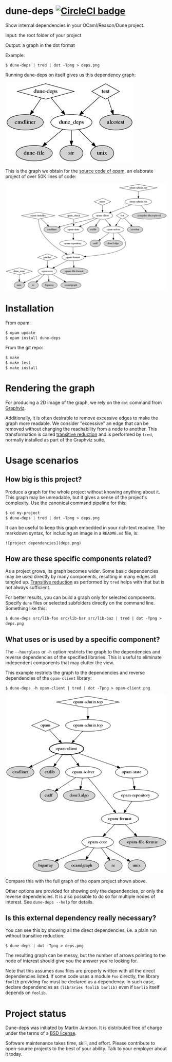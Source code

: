 # dune-deps [![CircleCI badge](https://circleci.com/gh/mjambon/dune-deps.svg?style=svg)](https://app.circleci.com/pipelines/github/mjambon/dune-deps)

Show internal dependencies in your OCaml/Reason/Dune project.

Input: the root folder of your project

Output: a graph in the dot format

Example:

```
$ dune-deps | tred | dot -Tpng > deps.png
```

Running dune-deps on itself gives us this dependency graph:

![graph for dune-deps itself](.deps/deps.png)

This is the graph we obtain for the
[source code of opam](https://github.com/ocaml/opam), an elaborate
project of over 50K lines of code:

![graph obtained for the opam project](img/opam-deps.png)

Installation
==

From opam:

```
$ opam update
$ opam install dune-deps
```

From the git repo:

```
$ make
$ make test
$ make install
```

Rendering the graph
==

For producing a 2D image of the graph, we rely on the `dot` command
from [Graphviz](https://www.graphviz.org/).

Additionally, it is often desirable to remove excessive edges to make
the graph more readable. We consider "excessive" an edge that can be
removed without changing the reachability from a node to another. This
transformation is called
[transitive reduction](https://en.wikipedia.org/wiki/Transitive_reduction)
and is performed by `tred`, normally installed as part of the Graphviz
suite.

Usage scenarios
==

How big is this project?
--

Produce a graph for the whole project without knowing anything about
it. This graph may be unreadable, but it gives a sense of the
project's complexity. Use the canonical command pipeline for this:

```
$ cd my-project
$ dune-deps | tred | dot -Tpng > deps.png
```

It can be useful to keep this graph embedded in your rich-text readme.
The markdown syntax, for including an image in a `README.md` file, is:

```
![project dependencies](deps.png)
```

How are these specific components related?
--

As a project grows, its graph becomes wider. Some basic dependencies
may be used directly by many components, resulting in many edges all
tangled up.
[Transitive reduction](https://en.wikipedia.org/wiki/Transitive_reduction)
as performed by `tred` helps with that but is not always sufficient.

For better results, you can build a graph only for selected
components. Specify `dune` files or selected
subfolders directly on the command line. Something like this:

```
$ dune-deps src/lib-foo src/lib-bar src/lib-baz | tred | dot -Tpng > deps.png
```

What uses or is used by a specific component?
--

The `--hourglass` or `-h` option restricts the graph to the
dependencies and reverse dependencies of the specified libraries.
This is useful to eliminate independent components that may clutter
the view.

This example restricts the graph to the dependencies and reverse
dependencies of the `opam-client` library:

```
$ dune-deps -h opam-client | tred | dot -Tpng > opam-client.png
```

![dependencies and reverse dependencies of opam-client](img/opam-client.png)

Compare this with the full graph of the opam project shown above.

Other options are provided for showing only the dependencies, or only
the reverse dependencies. It is also possible to do so for multiple
nodes of interest. See `dune-deps --help` for details.

Is this external dependency really necessary?
--

You can see this by showing all the direct dependencies, i.e. a plain
run without transitive reduction:

```
$ dune-deps | dot -Tpng > deps.png
```

The resulting graph can be messy, but the number of arrows pointing to
the node of interest should give you the answer you're looking for.

Note that this assumes `dune` files are properly written with all the
direct dependencies listed. If some code uses a module `Foo` directly, the
library `foolib` providing `Foo` must be declared as a dependency. In
such case, declare dependencies as `(libraries foolib barlib)` even if
`barlib` itself depends on `foolib`.

Project status
==

Dune-deps was initiated by Martin Jambon.
It is distributed free of charge under the terms of a
[BSD license](LICENSE).

Software maintenance takes time, skill, and effort. Please
contribute to open-source projects to the best of
your ability. Talk to your employer about it today.
